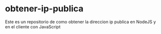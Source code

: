 # obtener-ip-publica
Este es un repositorio de como obtener la direccion ip publica en NodeJS y en el cliente con JavaScript
